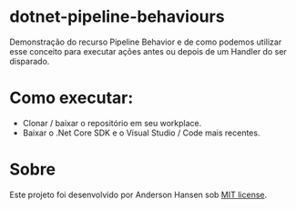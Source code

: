 # dotnet-pipeline-behaviours
Demonstração do recurso Pipeline Behavior e de como podemos utilizar esse conceito para executar ações antes ou depois de um Handler do ser disparado.

# Como executar:
- Clonar / baixar o repositório em seu workplace.
- Baixar o .Net Core SDK e o Visual Studio / Code mais recentes.
	
# Sobre
Este projeto foi desenvolvido por Anderson Hansen sob [MIT license](LICENSE).